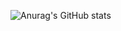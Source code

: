 ![Anurag's GitHub stats](https://github-readme-stats.vercel.app/api?username=ahmettoktas&hide=contribs,prs)
